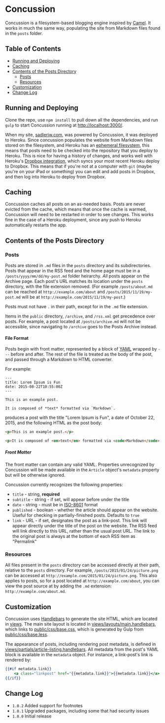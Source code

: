 # Concussion

Concussion is a filesystem-based blogging engine inspired by [Camel]. It works in much the same way, populating the site from Markdown files found in the `posts` folder.

## Table of Contents
- [Running and Deploying](#running-and-deploying)
- [Caching](#caching)
- [Contents of the Posts Directory](#contents-of-the-posts-directory)
    + [Posts](#posts)
    + [Resources](#resources)
- [Customization](#customization)
- [Change Log](#change-log)

## Running and Deploying

Clone the repo, use `npm install` to pull down all the dependencies, and run `gulp` to start Concussion running at [http://localhost:3000/].

When my site, [sadlerjw.com], was powered by Concussion, it was deployed to Heroku. Since concussion populates the website from Markdown files stored on the filesystem, and Heroku has an [ephemeral filesystem][ephemeral], this means that posts need to be checked into the repository that you deploy to Heroku. This is nice for having a history of changes, and works well with Heroku's [Dropbox integration][heroku-dropbox], which syncs your most recent Heroku deploy to Dropbox. This means that if you're not at a computer with `git` (maybe you're on your iPad or something) you can edit and add posts in Dropbox, and then log into Heroku to deploy from Dropbox.

## Caching

Concussion caches all posts on an as-needed basis. Posts are never evicted from the cache, which means that once the cache is warmed, Concussion will need to be restarted in order to see changes. This works fine in the case of a Heroku deployment, since any push to Heroku automatically restarts the app.

## Contents of the Posts Directory

### Posts

Posts are stored in `.md` files in the `posts` directory and its subdirectories. Posts that appear in the RSS feed and the home page must be in a `/posts/yyyy/mm/dd/my-post.md` folder heirarchy. *All* posts appear on the Archive page. Each post's URL matches its location under the `posts` directory, with the file extension removed. (For example `/posts/about.md` can be reached at `http://example.com/about` and `/posts/2015/11/19/my-post.md` will be at `http://example.com/2015/11/19/my-post`.)

Posts must not have `.` in their path, except for in the `.md` file extension.

Items in the `public` directory, `/archive`, and `/rss.xml` get precedence over posts. For example, a post located at `/posts/archive.md` will not be accessible, since navigating to `/archive` goes to the Posts Archive instead.

#### File Format

Posts begin with front matter, represented by a block of [YAML] wrapped by `---` before and after. The rest of the file is treated as the body of the post, and passed through a Markdown to HTML converter.

For example:

```
---
title: Lorem Ipsum is Fun
date: 2015-08-22T10:55:00Z
---

This is an example post.

It is composed of *text* formatted via `Markdown`.
```

produces a post with the title "Lorem Ipsum is Fun", a date of October 22, 2015, and the following HTML as the post body:

```html
<p>This is an example post.</p>

<p>It is composed of <em>text</em> formatted via <code>Markdown</code>.</p>
```

##### Front Matter

The front matter can contain any valid YAML. Properties unrecognized by Concussion will be made available in the `Article` object's `metadata` property but will be otherwise ignored.

Concussion currently recognizes the following properties:

- `title` - string, **required**
- `subtitle` - string - if set, will appear before under the title
- `date` - string - must be in [ISO-8601] format
- `published` - boolean - whether the article should appear on the website. Useful for checking in partially-finished posts. Defaults to `true`
- `link` - URL - if set, designates the post as a link-post. This link will appear directly under the title of the post on the website. The RSS feed will link directly to this URL, rather than the usual post URL. The link to the original post is always at the bottom of each RSS item as "Permalink"

### Resources

All files present in the `posts` directory can be accessed directly at their path, relative to the `posts` directory. For example, `/posts/2015/01/24/picture.png` can be accessed at `http://example.com/2015/01/24/picture.png`. This also applies to posts, so for a post located at `http://example.com/about`, you can view the post source at by adding the `.md` extension: `http://example.com/about.md`.

## Customization

Concussion uses [Handlebars] to generate the site HTML, which are located in [views](views). The main site layout is located in [views/layouts/main.handlebars](views/layouts/main.handlebars), which links to [public/css/base.css](public/css/base.css), which is generated by Gulp from [public/css/base.less](public/css/base.less).

The appearance of posts, including rendering post metadata, is defined in [views/partials/article-listing.handlebars](views/partials/article-listing.handlebars). All metadata from the post's YAML block is available in the `metadata` object. For instance, a link-post's link is rendered by:

```handlebars
{{#if metadata.link}}
    <a class="linkpost" href="{{metadata.link}}">{{metadata.link}}</a>
{{/if}}
```

## Change Log

* `1.0.2` Added support for footnotes
* `1.0.1` Upgraded packages, including some that had security issues
* `1.0.0` Initial release

[http://localhost:3000/]: http://localhost:3000/
[Camel]: https://github.com/cliss/camel
[sadlerjw.com]: http://www.sadlerjw.com
[ISO-8601]: https://xkcd.com/1179/
[ephemeral]: https://devcenter.heroku.com/articles/dynos#ephemeral-filesystem
[heroku-dropbox]: https://blog.heroku.com/archives/2014/11/19/announcing_beta_dropbox_sync
[YAML]: http://yaml.org
[Handlebars]: http://handlebarsjs.com
